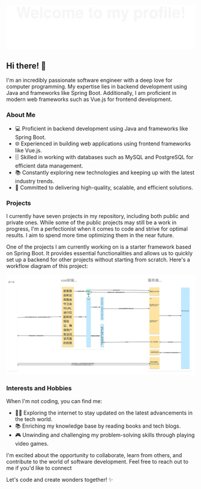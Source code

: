 ![Alt Text](https://raw.githubusercontent.com/52Doraemon/52Doraemon/f0458dc351d9d5c82b81cccd493dc5cf68e52996/images/welcome.svg)
## Hi there! 👋

I'm an incredibly passionate software engineer with a deep love for computer programming. My expertise lies in backend development using Java and frameworks like Spring Boot. Additionally, I am proficient in modern web frameworks such as Vue.js for frontend development.

### About Me

- 💻 Proficient in backend development using Java and frameworks like Spring Boot.
- 🌐 Experienced in building web applications using frontend frameworks like Vue.js.
- 🗄️ Skilled in working with databases such as MySQL and PostgreSQL for efficient data management.
- 📚 Constantly exploring new technologies and keeping up with the latest industry trends.
- 🚀 Committed to delivering high-quality, scalable, and efficient solutions.

### Projects

I currently have seven projects in my repository, including both public and private ones. While some of the public projects may still be a work in progress, I'm a perfectionist when it comes to code and strive for optimal results. I aim to spend more time optimizing them in the near future.

One of the projects I am currently working on is a starter framework based on Spring Boot. It provides essential functionalities and allows us to quickly set up a backend for other projects without starting from scratch. Here's a workflow diagram of this project:

![Project Quick Start Workflow Diagram](https://raw.githubusercontent.com/52Doraemon/52Doraemon/806b9b59046d35c1b3f5a417494bb2cc736a0769/images/project-quick-start-workflow-diagram.svg)

### Interests and Hobbies

When I'm not coding, you can find me:

- 🏄‍♀️ Exploring the internet to stay updated on the latest advancements in the tech world.
- 📚 Enriching my knowledge base by reading books and tech blogs.
- 🎮 Unwinding and challenging my problem-solving skills through playing video games.

I'm excited about the opportunity to collaborate, learn from others, and contribute to the world of software development. Feel free to reach out to me if you'd like to connect

Let's code and create wonders together! ✨
